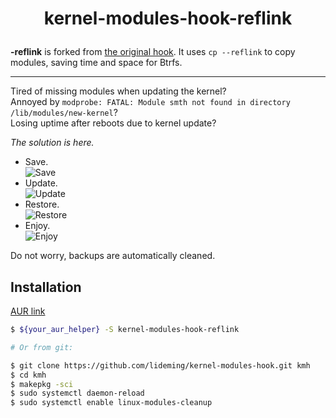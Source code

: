 # <p align="center">kernel-modules-hook<b>-reflink</b></p>

**-reflink** is forked from [the original hook](https://github.com/saber-nyan/kernel-modules-hook).
It uses `cp --reflink` to copy modules, saving time and space for Btrfs.

---

Tired of missing modules when updating the kernel?<br/>
Annoyed by `modprobe: FATAL: Module smth not found in directory /lib/modules/new-kernel`?<br/>
Losing uptime after reboots due to kernel update?

*The solution is here.*

* Save.<br/>
![Save](https://i.imgur.com/3YHtBRB.png)<br/>
* Update.<br/>
![Update](https://i.imgur.com/uxySEMY.png)<br/>
* Restore.<br/>
![Restore](https://i.imgur.com/AJeBw0n.png)<br/>
* Enjoy.<br/>
![Enjoy](https://i.imgur.com/WQAYSSR.png)

Do not worry, backups are automatically cleaned.

## Installation
[AUR link](https://aur.archlinux.org/packages/kernel-modules-hook-reflink/)
```bash
$ ${your_aur_helper} -S kernel-modules-hook-reflink

# Or from git:

$ git clone https://github.com/lideming/kernel-modules-hook.git kmh
$ cd kmh
$ makepkg -sci
$ sudo systemctl daemon-reload
$ sudo systemctl enable linux-modules-cleanup
```
